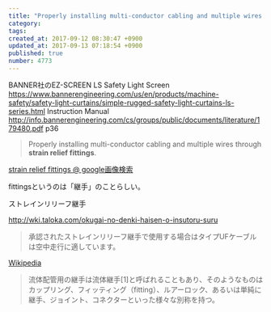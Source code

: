 ```yaml
---
title: "Properly installing multi-conductor cabling and multiple wires through [strain relief fittings]."
category: 
tags: 
created_at: 2017-09-12 08:30:47 +0900
updated_at: 2017-09-13 07:18:54 +0900
published: true
number: 4773
---
```


BANNER社のEZ-SCREEN LS Safety Light Screen
https://www.bannerengineering.com/us/en/products/machine-safety/safety-light-curtains/simple-rugged-safety-light-curtains-ls-series.html
Instruction Manual
http://info.bannerengineering.com/cs/groups/public/documents/literature/179480.pdf
p36

> Properly installing multi-conductor cabling and multiple wires through **strain relief fittings**.

[strain relief fittings @ google画像検索](https://www.google.co.jp/search?q=strain+relief+fittings&tbm=isch&tbo=u&source=univ&sa=X&ved=0ahUKEwjlm4qtpJ7WAhWBNJQKHZmNBY8QsAQIJg&biw=922&bih=954)

fittingsというのは「継手」のことらしい。

ストレインリリーフ継手

http://wki.taloka.com/okugai-no-denki-haisen-o-insutoru-suru
> 承認されたストレインリリーフ継手で使用する場合はタイプUFケーブルは空中走行に適しています。

[Wikipedia](https://ja.wikipedia.org/wiki/%E7%B6%99%E6%89%8B)
> 流体配管用の継手は流体継手[1]と呼ばれることもあり、そのようなものはカップリング、フィッティング（fitting）、ルアーロック、あるいは単純に継手、ジョイント、コネクターといった様々な別称を持つ。




